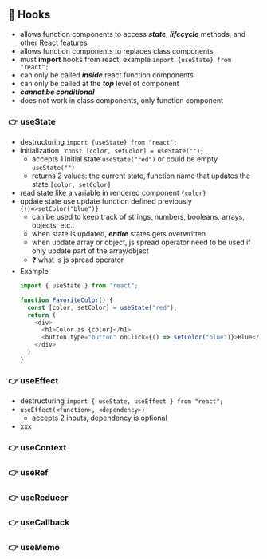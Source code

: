 ## 🍬 Hooks
- allows function components to access _**state**_, _**lifecycle**_ methods, and other React features
- allows function components to replaces class components
- must **import** hooks from react, example ```import {useState} from "react";```
- can only be called _**inside**_ react function components
- can only be called at the _**top**_ level of component
- _**cannot be conditional**_
- does not work in class components, only function component

### :point_right: useState
- destructuring ```import {useState} from "react";```
- initialization ``` const [color, setColor] = useState("");```
  - accepts 1 initial state ```useState("red")``` or could be empty ```useState("")```
  - returns 2 values: the current state, function name that updates the state ```[color, setColor]```
- read state like a variable in rendered component ```{color}```
- update state use update function defined previously ```{()=>setColor("blue")}```
  - can be used to keep track of strings, numbers, booleans, arrays, objects, etc..
  - when state is updated, **_entire_** states gets overwritten
  - when update array or object, js spread operator need to be used if only update part of the array/object
  - ❓ what is js spread operator
- Example
  ```javascript
  import { useState } from "react";
  
  function FavoriteColor() {
    const [color, setColor] = useState("red");
    return (
      <div>
        <h1>Color is {color}</h1>
        <button type="button" onClick={() => setColor("blue")}>Blue</button>
      </div>
    )
  }
  ```

### :point_right: useEffect
- destructuring ```import { useState, useEffect } from "react";```
- ```useEffect(<function>, <dependency>)```
    - accepts 2 inputs, dependency is optional
- xxx

### :point_right: useContext

### :point_right: useRef

### :point_right: useReducer

### :point_right: useCallback

### :point_right: useMemo
